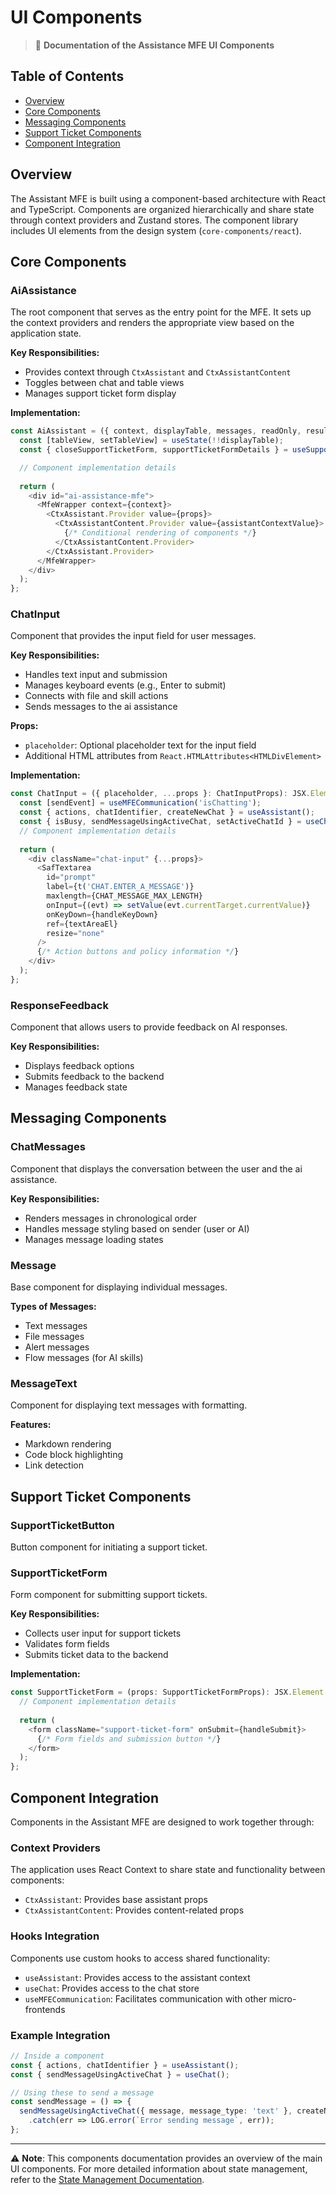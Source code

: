 # UI Components

> 🧩 **Documentation of the Assistance MFE UI Components**

## Table of Contents

- [Overview](#overview)
- [Core Components](#core-components)
- [Messaging Components](#messaging-components)
- [Support Ticket Components](#support-ticket-components)
- [Component Integration](#component-integration)

## Overview

The  Assistant MFE is built using a component-based architecture with React and TypeScript. Components are organized hierarchically and share state through context providers and Zustand stores. The component library includes UI elements from the  design system (`core-components/react`).

## Core Components

### AiAssistance

The root component that serves as the entry point for the MFE. It sets up the context providers and renders the appropriate view based on the application state.

**Key Responsibilities:**
- Provides context through `CtxAssistant` and `CtxAssistantContent`
- Toggles between chat and table views
- Manages support ticket form display

**Implementation:**

```typescript
const AiAssistant = ({ context, displayTable, messages, readOnly, resultPanel, ...props }: AiAssistantProps) => {
  const [tableView, setTableView] = useState(!!displayTable);
  const { closeSupportTicketForm, supportTicketFormDetails } = useSupportTicket();

  // Component implementation details
  
  return (
    <div id="ai-assistance-mfe">
      <MfeWrapper context={context}>
        <CtxAssistant.Provider value={props}>
          <CtxAssistantContent.Provider value={assistantContextValue}>
            {/* Conditional rendering of components */}
          </CtxAssistantContent.Provider>
        </CtxAssistant.Provider>
      </MfeWrapper>
    </div>
  );
};
```

### ChatInput

Component that provides the input field for user messages.

**Key Responsibilities:**
- Handles text input and submission
- Manages keyboard events (e.g., Enter to submit)
- Connects with file and skill actions
- Sends messages to the ai assistance

**Props:**
- `placeholder`: Optional placeholder text for the input field
- Additional HTML attributes from `React.HTMLAttributes<HTMLDivElement>`

**Implementation:**

```typescript
const ChatInput = ({ placeholder, ...props }: ChatInputProps): JSX.Element => {
  const [sendEvent] = useMFECommunication('isChatting');
  const { actions, chatIdentifier, createNewChat } = useAssistant();
  const { isBusy, sendMessageUsingActiveChat, setActiveChatId } = useChat();
  // Component implementation details
  
  return (
    <div className="chat-input" {...props}>
      <SafTextarea
        id="prompt"
        label={t('CHAT.ENTER_A_MESSAGE')}
        maxlength={CHAT_MESSAGE_MAX_LENGTH}
        onInput={(evt) => setValue(evt.currentTarget.currentValue)}
        onKeyDown={handleKeyDown}
        ref={textAreaEl}
        resize="none"
      />
      {/* Action buttons and policy information */}
    </div>
  );
};
```

### ResponseFeedback

Component that allows users to provide feedback on AI responses.

**Key Responsibilities:**
- Displays feedback options
- Submits feedback to the backend
- Manages feedback state

## Messaging Components

### ChatMessages

Component that displays the conversation between the user and the ai assistance.

**Key Responsibilities:**
- Renders messages in chronological order
- Handles message styling based on sender (user or AI)
- Manages message loading states

### Message

Base component for displaying individual messages.

**Types of Messages:**
- Text messages
- File messages
- Alert messages
- Flow messages (for AI skills)

### MessageText

Component for displaying text messages with formatting.

**Features:**
- Markdown rendering
- Code block highlighting
- Link detection

## Support Ticket Components

### SupportTicketButton

Button component for initiating a support ticket.

### SupportTicketForm

Form component for submitting support tickets.

**Key Responsibilities:**
- Collects user input for support tickets
- Validates form fields
- Submits ticket data to the backend

**Implementation:**

```typescript
const SupportTicketForm = (props: SupportTicketFormProps): JSX.Element => {
  // Component implementation details
  
  return (
    <form className="support-ticket-form" onSubmit={handleSubmit}>
      {/* Form fields and submission button */}
    </form>
  );
};
```

## Component Integration

Components in the  Assistant MFE are designed to work together through:

### Context Providers

The application uses React Context to share state and functionality between components:

- `CtxAssistant`: Provides base assistant props
- `CtxAssistantContent`: Provides content-related props

### Hooks Integration

Components use custom hooks to access shared functionality:

- `useAssistant`: Provides access to the assistant context
- `useChat`: Provides access to the chat store
- `useMFECommunication`: Facilitates communication with other micro-frontends

### Example Integration

```typescript
// Inside a component
const { actions, chatIdentifier } = useAssistant();
const { sendMessageUsingActiveChat } = useChat();

// Using these to send a message
const sendMessage = () => {
  sendMessageUsingActiveChat({ message, message_type: 'text' }, createNewChat)
    .catch(err => LOG.error(`Error sending message`, err));
};
```

---

⚠️ **Note**: This components documentation provides an overview of the main UI components. For more detailed information about state management, refer to the [State Management Documentation](./state-management.md).
